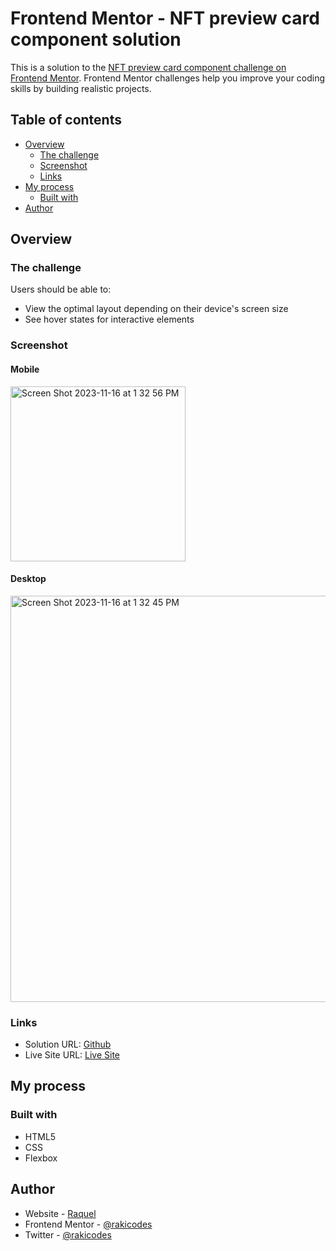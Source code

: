 # Frontend Mentor - NFT preview card component solution

This is a solution to the [NFT preview card component challenge on Frontend Mentor](https://www.frontendmentor.io/challenges/nft-preview-card-component-SbdUL_w0U). Frontend Mentor challenges help you improve your coding skills by building realistic projects. 

## Table of contents

- [Overview](#overview)
  - [The challenge](#the-challenge)
  - [Screenshot](#screenshot)
  - [Links](#links)
- [My process](#my-process)
  - [Built with](#built-with)
- [Author](#author)

## Overview

### The challenge

Users should be able to:

- View the optimal layout depending on their device's screen size
- See hover states for interactive elements

### Screenshot

#### Mobile

<img width="280" alt="Screen Shot 2023-11-16 at 1 32 56 PM" src="https://github.com/rakicodes/frontendmentor/assets/101219940/302ec53e-e181-4e2c-a812-3adf992a46d9">

#### Desktop

<img width="650" alt="Screen Shot 2023-11-16 at 1 32 45 PM" src="https://github.com/rakicodes/frontendmentor/assets/101219940/00636900-be9a-4a4b-a0b9-92680719010d">


### Links

- Solution URL: [Github](https://github.com/rakicodes/frontendmentor/tree/main/nftpreviewcardcomponent)
- Live Site URL: [Live Site](https://frontendmentorchallenges-rakicodes.netlify.app/nftpreviewcardcomponent/)

## My process

### Built with

- HTML5
- CSS
- Flexbox

## Author

- Website - [Raquel](https://raquelgo.netlify.app/)
- Frontend Mentor - [@rakicodes](https://www.frontendmentor.io/profile/rakicodes)
- Twitter - [@rakicodes](https://www.twitter.com/rakicodes)
